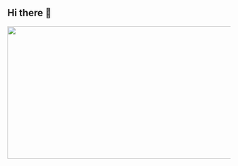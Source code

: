 ## Hi there 👋

<a href="https://github.com/devxb/gitanimals">
<img
  src="https://render.gitanimals.org/farms/StyxWORKSPACE"
  width="600"
  height="300"
/>
</a>
